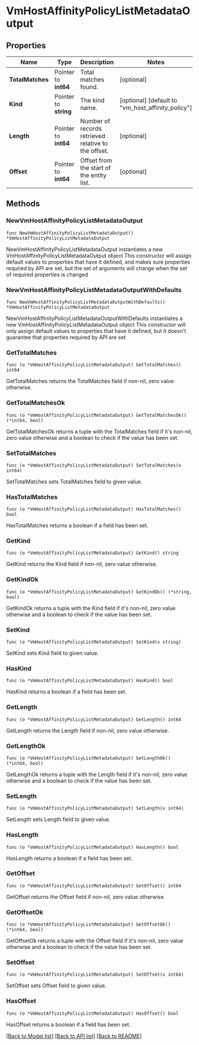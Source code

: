 # VmHostAffinityPolicyListMetadataOutput

## Properties

Name | Type | Description | Notes
------------ | ------------- | ------------- | -------------
**TotalMatches** | Pointer to **int64** | Total matches found. | [optional] 
**Kind** | Pointer to **string** | The kind name. | [optional] [default to "vm_host_affinity_policy"]
**Length** | Pointer to **int64** | Number of records retrieved relative to the offset. | [optional] 
**Offset** | Pointer to **int64** | Offset from the start of the entity list. | [optional] 

## Methods

### NewVmHostAffinityPolicyListMetadataOutput

`func NewVmHostAffinityPolicyListMetadataOutput() *VmHostAffinityPolicyListMetadataOutput`

NewVmHostAffinityPolicyListMetadataOutput instantiates a new VmHostAffinityPolicyListMetadataOutput object
This constructor will assign default values to properties that have it defined,
and makes sure properties required by API are set, but the set of arguments
will change when the set of required properties is changed

### NewVmHostAffinityPolicyListMetadataOutputWithDefaults

`func NewVmHostAffinityPolicyListMetadataOutputWithDefaults() *VmHostAffinityPolicyListMetadataOutput`

NewVmHostAffinityPolicyListMetadataOutputWithDefaults instantiates a new VmHostAffinityPolicyListMetadataOutput object
This constructor will only assign default values to properties that have it defined,
but it doesn't guarantee that properties required by API are set

### GetTotalMatches

`func (o *VmHostAffinityPolicyListMetadataOutput) GetTotalMatches() int64`

GetTotalMatches returns the TotalMatches field if non-nil, zero value otherwise.

### GetTotalMatchesOk

`func (o *VmHostAffinityPolicyListMetadataOutput) GetTotalMatchesOk() (*int64, bool)`

GetTotalMatchesOk returns a tuple with the TotalMatches field if it's non-nil, zero value otherwise
and a boolean to check if the value has been set.

### SetTotalMatches

`func (o *VmHostAffinityPolicyListMetadataOutput) SetTotalMatches(v int64)`

SetTotalMatches sets TotalMatches field to given value.

### HasTotalMatches

`func (o *VmHostAffinityPolicyListMetadataOutput) HasTotalMatches() bool`

HasTotalMatches returns a boolean if a field has been set.

### GetKind

`func (o *VmHostAffinityPolicyListMetadataOutput) GetKind() string`

GetKind returns the Kind field if non-nil, zero value otherwise.

### GetKindOk

`func (o *VmHostAffinityPolicyListMetadataOutput) GetKindOk() (*string, bool)`

GetKindOk returns a tuple with the Kind field if it's non-nil, zero value otherwise
and a boolean to check if the value has been set.

### SetKind

`func (o *VmHostAffinityPolicyListMetadataOutput) SetKind(v string)`

SetKind sets Kind field to given value.

### HasKind

`func (o *VmHostAffinityPolicyListMetadataOutput) HasKind() bool`

HasKind returns a boolean if a field has been set.

### GetLength

`func (o *VmHostAffinityPolicyListMetadataOutput) GetLength() int64`

GetLength returns the Length field if non-nil, zero value otherwise.

### GetLengthOk

`func (o *VmHostAffinityPolicyListMetadataOutput) GetLengthOk() (*int64, bool)`

GetLengthOk returns a tuple with the Length field if it's non-nil, zero value otherwise
and a boolean to check if the value has been set.

### SetLength

`func (o *VmHostAffinityPolicyListMetadataOutput) SetLength(v int64)`

SetLength sets Length field to given value.

### HasLength

`func (o *VmHostAffinityPolicyListMetadataOutput) HasLength() bool`

HasLength returns a boolean if a field has been set.

### GetOffset

`func (o *VmHostAffinityPolicyListMetadataOutput) GetOffset() int64`

GetOffset returns the Offset field if non-nil, zero value otherwise.

### GetOffsetOk

`func (o *VmHostAffinityPolicyListMetadataOutput) GetOffsetOk() (*int64, bool)`

GetOffsetOk returns a tuple with the Offset field if it's non-nil, zero value otherwise
and a boolean to check if the value has been set.

### SetOffset

`func (o *VmHostAffinityPolicyListMetadataOutput) SetOffset(v int64)`

SetOffset sets Offset field to given value.

### HasOffset

`func (o *VmHostAffinityPolicyListMetadataOutput) HasOffset() bool`

HasOffset returns a boolean if a field has been set.


[[Back to Model list]](../README.md#documentation-for-models) [[Back to API list]](../README.md#documentation-for-api-endpoints) [[Back to README]](../README.md)


